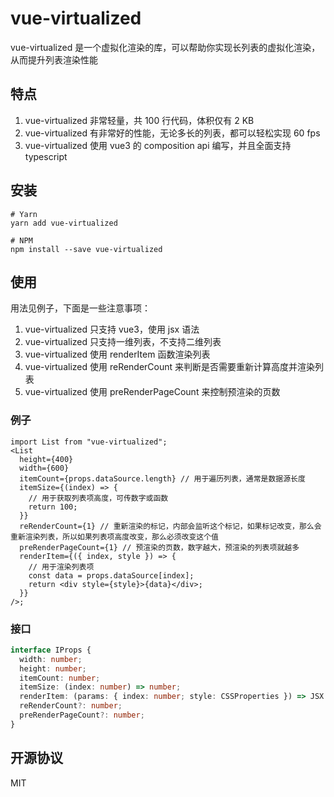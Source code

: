 # vue-virtualized

vue-virtualized 是一个虚拟化渲染的库，可以帮助你实现长列表的虚拟化渲染，从而提升列表渲染性能

## 特点

1. vue-virtualized 非常轻量，共 100 行代码，体积仅有 2 KB
2. vue-virtualized 有非常好的性能，无论多长的列表，都可以轻松实现 60 fps
3. vue-virtualized 使用 vue3 的 composition api 编写，并且全面支持 typescript

## 安装

```
# Yarn
yarn add vue-virtualized

# NPM
npm install --save vue-virtualized
```

## 使用

用法见例子，下面是一些注意事项：

1. vue-virtualized 只支持 vue3，使用 jsx 语法
2. vue-virtualized 只支持一维列表，不支持二维列表
3. vue-virtualized 使用 renderItem 函数渲染列表
4. vue-virtualized 使用 reRenderCount 来判断是否需要重新计算高度并渲染列表
5. vue-virtualized 使用 preRenderPageCount 来控制预渲染的页数

### 例子

```tsx
import List from "vue-virtualized";
<List
  height={400}
  width={600}
  itemCount={props.dataSource.length} // 用于遍历列表，通常是数据源长度
  itemSize={(index) => {
    // 用于获取列表项高度，可传数字或函数
    return 100;
  }}
  reRenderCount={1} // 重新渲染的标记，内部会监听这个标记，如果标记改变，那么会重新渲染列表，所以如果列表项高度改变，那么必须改变这个值
  preRenderPageCount={1} // 预渲染的页数，数字越大，预渲染的列表项就越多
  renderItem={({ index, style }) => {
    // 用于渲染列表项
    const data = props.dataSource[index];
    return <div style={style}>{data}</div>;
  }}
/>;
```

### 接口

```ts
interface IProps {
  width: number;
  height: number;
  itemCount: number;
  itemSize: (index: number) => number;
  renderItem: (params: { index: number; style: CSSProperties }) => JSX.Element;
  reRenderCount?: number;
  preRenderPageCount?: number;
}
```

## 开源协议

MIT
